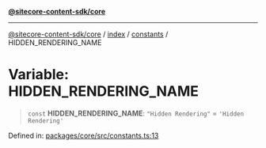 [**@sitecore-content-sdk/core**](../../../../README.md)

***

[@sitecore-content-sdk/core](../../../../README.md) / [index](../../../README.md) / [constants](../README.md) / HIDDEN\_RENDERING\_NAME

# Variable: HIDDEN\_RENDERING\_NAME

> `const` **HIDDEN\_RENDERING\_NAME**: `"Hidden Rendering"` = `'Hidden Rendering'`

Defined in: [packages/core/src/constants.ts:13](https://github.com/Sitecore/content-sdk/blob/7a8762cba8d2433002de71e21a5ba27c55dcfe57/packages/core/src/constants.ts#L13)
